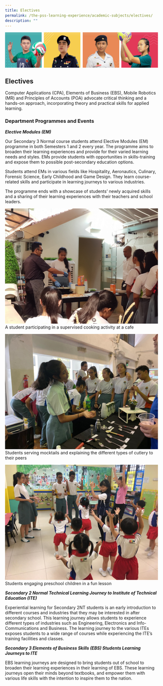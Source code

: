 ```yaml
---
title: Electives
permalink: /the-pss-learning-experience/academic-subjects/electives/
description: ""
---
```


![](/images/Our%20School/subbanner.jpg)

## Electives

Computer Applications (CPA), Elements of Business (EBS), Mobile Robotics (MR) and Principles of Accounts (POA) advocate critical thinking and a hands-on approach, incorporating theory and practical skills for applied learning.

  

### Department Programmes and Events


  

**_Elective Modules (EM)_**

  

Our Secondary 3 Normal course students attend Elective Modules (EM) programme in both Semesters 1 and 2 every year. The programme aims to broaden their learning experiences and provide for their varied learning needs and styles. EMs provide students with opportunities in skills-training and expose them to possible post-secondary education options.  

  

Students attend EMs in various fields like Hospitality, Aeronautics, Culinary, Forensic Science, Early Childhood and Game Design. They learn course-related skills and participate in learning journeys to various industries.

  

The programme ends with a showcase of students’ newly acquired skills and a sharing of their learning experiences with their teachers and school leaders.

![](/images/Academic%20Subjects/Electives/A%20student%20participating%20in%20an%20elective%20module%20activity.jpg)
A student participating in a supervised cooking activity at a cafe

![](/images/Academic%20Subjects/Electives/Students%20serving%20mocktails%20and%20explaining%20the%20different%20types%20of%20cultery%20to%20their%20peers.jpg)
Students serving mocktails and explaining the different types of cutlery to their peers

![](/images/Academic%20Subjects/Electives/Students%20engage%20preschool%20children.jpg)
Students engaging preschool children in a fun lesson

**_Secondary 2 Normal Technical Learning Journey to Institute of Technical Education (ITE)_**

  

Experiential learning for Secondary 2NT students is an early introduction to different courses and industries that they may be interested in after secondary school. This learning journey allows students to experience different types of industries such as Engineering, Electronics and Info-Communications and Business. The learning journey to the various ITEs exposes students to a wide range of courses while experiencing the ITE’s training facilities and classes.

  

  

**_Secondary 3 Elements of Business Skills (EBS) Students Learning Journeys to ITE_**

  

EBS learning journeys are designed to bring students out of school to broaden their learning experiences in their learning of EBS. These learning journeys open their minds beyond textbooks, and empower them with various life skills with the intention to inspire them to the nation.